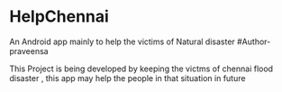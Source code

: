 # HelpChennai
An Android app mainly to help the victims of Natural disaster 
#Author-praveensa

This Project is being developed by keeping the victms of chennai flood disaster , this app may help the people in that situation in future

